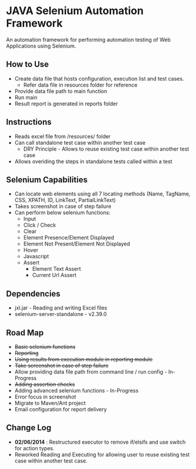 JAVA Selenium Automation Framework
=================================

An automation framework for performing automation testing of Web Applications using Selenium.

## How to Use ##
* Create data file that hosts configuration, execution list and test cases.
	* Refer data file in resources folder for reference
* Provide data file path to main function
* Run main
* Result report is generated in reports folder

## Instructions ##
* Reads excel file from /resources/ folder
* Can call standalone test case within another test case
	* DRY Principle - Allows to reuse existing test case within another test case 
* Allows overiding the steps in standalone tests called within a test

## Selenium Capabilities ##
* Can locate web elements using all 7 locating methods (Name, TagName, CSS, XPATH, ID, LinkText, PartialLinkText)
* Takes screenshot in case of step failure
* Can perform below selenium functions:
	* Input
	* Click / Check
	* Clear
	* Element Presence/Element Displayed
	* Element Not Present/Element Not Displayed
	* Hover
	* Javascript
	* Assert
		* Element Text Assert
		* Current Url Assert

## Dependencies ##
* jxl.jar - Reading and writing Excel files
* selenium-server-standalone - v2.39.0

## Road Map ##
* ~~Basic selenium functions~~
* ~~Reporting~~
* ~~Using results from execution module in reporting module~~
* ~~Take screenshot in case of step failure~~
* Allow providing data file path from command line / run config - In-Progress
* ~~Adding assertion checks~~
* Adding advanced selenium functions - In-Progress
* Error focus in screenshot
* Migrate to Maven/Ant project
* Email configuration for report delivery

## Change Log ##
* __02/06/2014__ : Restructured executor to remove if/elsifs and use switch for action types. 
* Reworked Reading and Executing for allowing user to reuse existing test case within another test case.